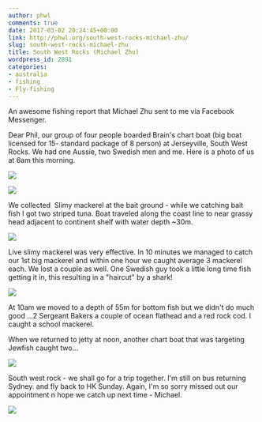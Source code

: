 ```yaml
---
author: phwl
comments: true
date: 2017-03-02 20:24:45+00:00
link: http://phwl.org/south-west-rocks-michael-zhu/
slug: south-west-rocks-michael-zhu
title: South West Rocks (Michael Zhu)
wordpress_id: 2891
categories:
- australia
- fishing
- Fly-fishing
---
```


An awesome fishing report that Michael Zhu sent to me via Facebook Messenger.

Dear Phil, our group of four people boarded Brain's chart boat (big boat licensed for 15- standard package of 8 person) at Jerseyville, South West Rocks. We had one Aussie, two Swedish men and me. Here is a photo of us at 6am this morning.

[![](http://phwl.org/wp-content/uploads/2017/03/17101971_1867685196806919_812445305_n.jpg)](http://phwl.org/wp-content/uploads/2017/03/17101971_1867685196806919_812445305_n.jpg)

<!-- more -->

[![](http://phwl.org/wp-content/uploads/2017/03/17124881_1867668593475246_1111731396_n.jpg)](http://phwl.org/wp-content/uploads/2017/03/17124881_1867668593475246_1111731396_n.jpg)

We collected  Slimy mackerel at the bait ground - while we catching bait fish I got two striped tuna. Boat traveled along the coast line to near grassy head adjacent to continent shelf with water depth ~30m.

[![](http://phwl.org/wp-content/uploads/2017/03/17124690_1867675516807887_1778269496_n.jpg)](http://phwl.org/wp-content/uploads/2017/03/17124690_1867675516807887_1778269496_n.jpg)

Live slimy mackerel was very effective. In 10 minutes we managed to catch our 1st big mackerel and within one hour we caught average 3 mackerel each. We lost a couple as well. One Swedish guy took a little long time fish getting it in, this resulting in a "haircut" by a shark!

[![](http://phwl.org/wp-content/uploads/2017/03/17125312_1867682796807159_1411027765_n.jpg)](http://phwl.org/wp-content/uploads/2017/03/17125312_1867682796807159_1411027765_n.jpg)

At 10am we moved to a depth of 55m for bottom fish but we didn't do much good ...2 Sergeant Bakers a couple of ocean flathead and a red rock cod. I caught a school mackerel.

When we returned to jetty at noon, another chart boat that was targeting Jewfish caught two...

[![](http://phwl.org/wp-content/uploads/2017/03/17124544_1867687000140072_215267059_n.jpg)](http://phwl.org/wp-content/uploads/2017/03/17124544_1867687000140072_215267059_n.jpg)

















South west rock - we shall go for a trip together. I'm still on bus returning Sydney. and fly back to HK Sunday. Again, I'm so sorry missed out our appointment n hope we catch up next time - Michael. 







[![](http://phwl.org/wp-content/uploads/2017/03/17101653_1867684986806940_2060608726_n.jpg)](http://phwl.org/wp-content/uploads/2017/03/17101653_1867684986806940_2060608726_n.jpg)












